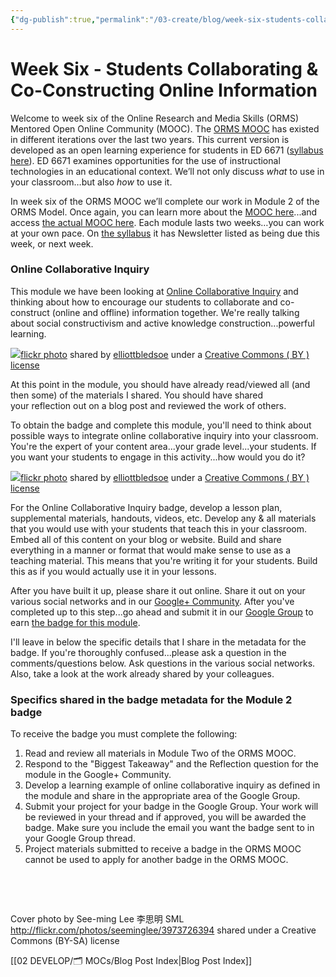 ```yaml
---
{"dg-publish":true,"permalink":"/03-create/blog/week-six-students-collaborating-and-co-constructing-online-information/","title":"Week Six - Students Collaborating & Co-Constructing Online Information #ORMSMOOC","tags":["online-collaborative-inquiry","orms"]}
---
```


# Week Six - Students Collaborating & Co-Constructing Online Information

Welcome to week six of the Online Research and Media Skills (ORMS) Mentored Open Online Community (MOOC). The [ORMS MOOC](http://wiobyrne.com/join-the-orms-mooc/) has existed in different iterations over the last two years. This current version is developed as an open learning experience for students in ED 6671 ([syllabus here](https://docs.google.com/document/d/18rvWMAKhnbKiSgOalGLXsE1TrBpO62mhvQXV1OeU9SY/edit?usp=sharing)). ED 6671 examines opportunities for the use of instructional technologies in an educational context. We’ll not only discuss _what_ to use in your classroom…but also _how_ to use it.

In week six of the ORMS MOOC we’ll complete our work in Module 2 of the ORMS Model. Once again, you can learn more about the [MOOC here](http://wiobyrne.com/join-the-orms-mooc/)...and access [the actual MOOC here](https://sites.google.com/site/ormsmodel/). Each module lasts two weeks…you can work at your own pace. On [the syllabus](https://docs.google.com/document/d/18rvWMAKhnbKiSgOalGLXsE1TrBpO62mhvQXV1OeU9SY/edit) it has Newsletter listed as being due this week, or next week.

### Online Collaborative Inquiry

This module we have been looking at [Online Collaborative Inquiry](https://sites.google.com/site/ormsmodel/modules/module-2-online-collaborative-inquiry) and thinking about how to encourage our students to collaborate and co-construct (online and offline) information together. We're really talking about social constructivism and active knowledge construction...powerful learning.

[![](images/2799653850_98c1f9a3ff.jpg)](http://flickr.com/photos/flashphotographyandscreams/2799653850 "collaborative art 5")[flickr photo](http://flickr.com/photos/flashphotographyandscreams/2799653850 "collaborative art 5") shared by [elliottbledsoe](http://flickr.com/people/flashphotographyandscreams) under a [Creative Commons ( BY ) license](http://creativecommons.org/licenses/by/2.0/)

At this point in the module, you should have already read/viewed all (and then some) of the materials I shared. You should have shared your reflection out on a blog post and reviewed the work of others.

To obtain the badge and complete this module, you'll need to think about possible ways to integrate online collaborative inquiry into your classroom. You're the expert of your content area...your grade level...your students. If you want your students to engage in this activity...how would you do it?

[![](images/2798801785_a76c69e84e.jpg)](http://flickr.com/photos/flashphotographyandscreams/2798801785 "collaborative art 4")[flickr photo](http://flickr.com/photos/flashphotographyandscreams/2798801785 "collaborative art 4") shared by [elliottbledsoe](http://flickr.com/people/flashphotographyandscreams) under a [Creative Commons ( BY ) license](http://creativecommons.org/licenses/by/2.0/)

For the Online Collaborative Inquiry badge, develop a lesson plan, supplemental materials, handouts, videos, etc. Develop any & all materials that you would use with your students that teach this in your classroom. Embed all of this content on your blog or website. Build and share everything in a manner or format that would make sense to use as a teaching material. This means that you're writing it for your students. Build this as if you would actually use it in your lessons.

After you have built it up, please share it out online. Share it out on your various social networks and in our [Google+ Community](https://plus.google.com/communities/109374663190019101967?utm_source=chrome_ntp_icon&utm_medium=chrome_app&utm_campaign=chrome). After you've completed up to this step...go ahead and submit it in our [Google Group](https://groups.google.com/forum/#!forum/ormsclass) to earn [the badge for this module](https://badges.mozilla.org/en-US/badges/badge/Online-Collaborative-Inquiry-Exemplar-Badge).

I'll leave in below the specific details that I share in the metadata for the badge. If you're thoroughly confused...please ask a question in the comments/questions below. Ask questions in the various social networks. Also, take a look at the work already shared by your colleagues.

### Specifics shared in the badge metadata for the Module 2 badge

To receive the badge you must complete the following:

1. Read and review all materials in Module Two of the ORMS MOOC.
2. Respond to the "Biggest Takeaway" and the Reflection question for the module in the Google+ Community.
3. Develop a learning example of online collaborative inquiry as defined in the module and share in the appropriate area of the Google Group.
4. Submit your project for your badge in the Google Group. Your work will be reviewed in your thread and if approved, you will be awarded the badge. Make sure you include the email you want the badge sent to in your Google Group thread.
5. Project materials submitted to receive a badge in the ORMS MOOC cannot be used to apply for another badge in the ORMS MOOC.

 

 

Cover photo by See-ming Lee 李思明 SML http://flickr.com/photos/seeminglee/3973726394 shared under a Creative Commons (BY-SA) license

[[02 DEVELOP/🗂️ MOCs/Blog Post Index\|Blog Post Index]]